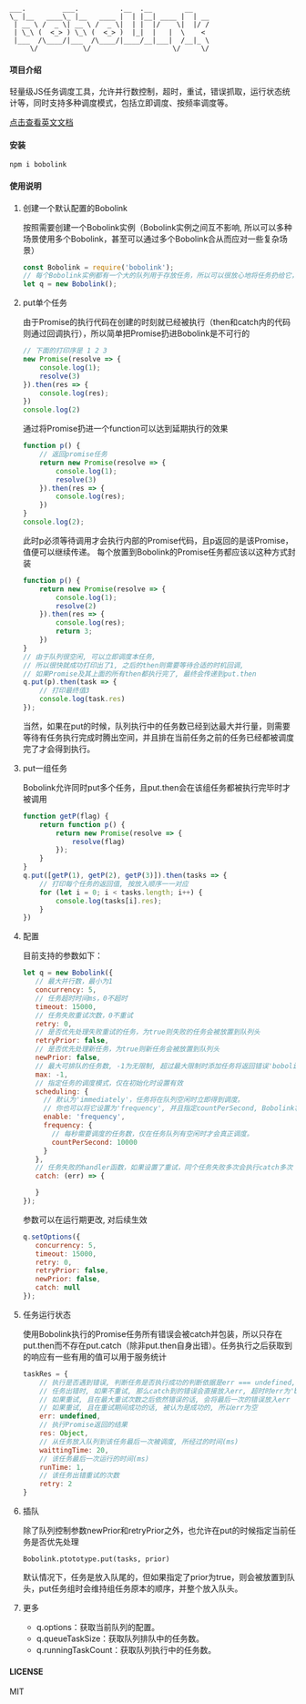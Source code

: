 ```
___.         ___.          .__  .__        __
\_ |__   ____\_ |__   ____ |  | |__| ____ |  | __
 | __ \ /  _ \| __ \ /  _ \|  | |  |/    \|  |/ /
 | \_\ (  <_> ) \_\ (  <_> )  |_|  |   |  \    <
 |___  /\____/|___  /\____/|____/__|___|  /__|_ \
     \/           \/                    \/     \/
```

#### 项目介绍
轻量级JS任务调度工具，允许并行数控制，超时，重试，错误抓取，运行状态统计等，同时支持多种调度模式，包括立即调度、按频率调度等。

[点击查看英文文档](https://github.com/blurooo/bobolink/blob/master/README.md)

#### 安装

```
npm i bobolink
```

#### 使用说明

1. 创建一个默认配置的Bobolink

    按照需要创建一个Bobolink实例（Bobolink实例之间互不影响, 所以可以多种场景使用多个Bobolink，甚至可以通过多个Bobolink合从而应对一些复杂场景）

    ```javascript
    const Bobolink = require('bobolink');
    // 每个Bobolink实例都有一个大的队列用于存放任务，所以可以很放心地将任务扔给它，适当的时机下Bobolink会很可靠地调度这些任务。
    let q = new Bobolink();
    ```
2. put单个任务

    由于Promise的执行代码在创建的时刻就已经被执行（then和catch内的代码则通过回调执行），所以简单把Promise扔进Bobolink是不可行的

    ```javascript
    // 下面的打印序是 1 2 3
    new Promise(resolve => {
        console.log(1);
        resolve(3)
    }).then(res => {
        console.log(res);
    })
    console.log(2)
    ```
    通过将Promise扔进一个function可以达到延期执行的效果
    ```javascript
    function p() {
        // 返回promise任务
        return new Promise(resolve => {
            console.log(1);
            resolve(3)
        }).then(res => {
            console.log(res);
        })
    }
    console.log(2);
    ```
    此时p必须等待调用才会执行内部的Promise代码，且p返回的是该Promise，值便可以继续传递。 每个放置到Bobolink的Promise任务都应该以这种方式封装
    ```javascript
    function p() {
        return new Promise(resolve => {
            console.log(1);
            resolve(2)
        }).then(res => {
            console.log(res);
            return 3;
        })
    }
    // 由于队列很空闲, 可以立即调度本任务,
    // 所以很快就成功打印出了1, 之后的then则需要等待合适的时机回调,
    // 如果Promise及其上面的所有then都执行完了, 最终会传递到put.then
    q.put(p).then(task => {
        // 打印最终值3
        console.log(task.res)
    });
    ```
    当然，如果在put的时候，队列执行中的任务数已经到达最大并行量，则需要等待有任务执行完成时腾出空间，并且排在当前任务之前的任务已经都被调度完了才会得到执行。

3. put一组任务

    Bobolink允许同时put多个任务，且put.then会在该组任务都被执行完毕时才被调用
    ```javascript
    function getP(flag) {
        return function p() {
            return new Promise(resolve => {
                resolve(flag)
            });
        }
    }
    q.put([getP(1), getP(2), getP(3)]).then(tasks => {
        // 打印每个任务的返回值, 按放入顺序一一对应
        for (let i = 0; i < tasks.length; i++) {
            console.log(tasks[i].res);
        }
    })
    ```

4. 配置

     目前支持的参数如下：
     ```javascript
     let q = new Bobolink({
        // 最大并行数，最小为1
        concurrency: 5,
        // 任务超时时间ms，0不超时
        timeout: 15000,
        // 任务失败重试次数，0不重试
        retry: 0,
        // 是否优先处理失败重试的任务，为true则失败的任务会被放置到队列头
        retryPrior: false,
        // 是否优先处理新任务，为true则新任务会被放置到队列头
        newPrior: false,
        // 最大可排队的任务数, -1为无限制, 超过最大限制时添加任务将返回错误'bobolink_exceeded_maximum_task_number'
        max: -1,
        // 指定任务的调度模式，仅在初始化时设置有效
        scheduling: {
          // 默认为'immediately'，任务将在队列空闲时立即得到调度。
          // 你也可以将它设置为'frequency', 并且指定countPerSecond, Bobolink将严格地按照设定的频率去调度任务。
          enable: 'frequency',
          frequency: {
            // 每秒需要调度的任务数，仅在任务队列有空闲时才会真正调度。
            countPerSecond: 10000
          }
        },
        // 任务失败的handler函数，如果设置了重试，同个任务失败多次会执行catch多次
        catch: (err) => {

        }
     });
     ```
     参数可以在运行期更改, 对后续生效
     ```javascript
     q.setOptions({
        concurrency: 5,
        timeout: 15000,
        retry: 0,
        retryPrior: false,
        newPrior: false,
        catch: null
     });
     ```

5. 任务运行状态

    使用Bobolink执行的Promise任务所有错误会被catch并包装，所以只存在put.then而不存在put.catch（除非put.then自身出错）。任务执行之后获取到的响应有一些有用的值可以用于服务统计
    ```javascript
    taskRes = {
        // 执行是否遇到错误, 判断任务是否执行成功的判断依据是err === undefined, err为任何其它值都代表了运行失败。
        // 任务出错时, 如果不重试, 那么catch到的错误会直接放入err, 超时时err为'bobolink_timeout'
        // 如果重试, 且在最大重试次数之后依然错误的话, 会将最后一次的错误放入err
        // 如果重试, 且在重试期间成功的话, 被认为是成功的, 所以err为空
        err: undefined,
        // 执行Promise返回的结果
        res: Object,
        // 从任务放入队列到该任务最后一次被调度, 所经过的时间(ms)
        waittingTime: 20,
        // 该任务最后一次运行的时间(ms)
        runTime: 1,
        // 该任务出错重试的次数
        retry: 2
    }
    ```
6. 插队

    除了队列控制参数newPrior和retryPrior之外，也允许在put的时候指定当前任务是否优先处理
    ```
    Bobolink.ptototype.put(tasks, prior)
    ```
    默认情况下，任务是放入队尾的，但如果指定了prior为true，则会被放置到队头，put任务组时会维持组任务原本的顺序，并整个放入队头。
        
7. 更多

    + q.options：获取当前队列的配置。
    + q.queueTaskSize：获取队列排队中的任务数。
    + q.runningTaskCount：获取队列执行中的任务数。

    
#### LICENSE

MIT